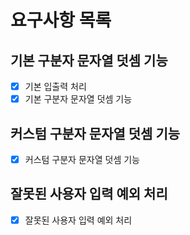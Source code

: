 # 요구사항 목록
## 기본 구분자 문자열 덧셈 기능
- [x] 기본 입출력 처리
- [x] 기본 구분자 문자열 덧셈 기능
## 커스텀 구분자 문자열 덧셈 기능
- [x] 커스텀 구분자 문자열 덧셈 기능
## 잘못된 사용자 입력 예외 처리
- [x] 잘못된 사용자 입력 예외 처리
